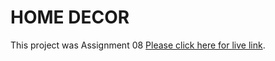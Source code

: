 # HOME DECOR

This project was Assignment 08 [Please click here for live link](https://lucky-one-warej-ali.netlify.app).

